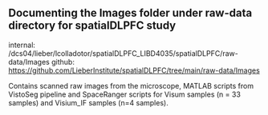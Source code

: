 ## Documenting the Images folder under raw-data directory for spatialDLPFC study

internal: /dcs04/lieber/lcolladotor/spatialDLPFC_LIBD4035/spatialDLPFC/raw-data/Images
github: https://github.com/LieberInstitute/spatialDLPFC/tree/main/raw-data/Images

Contains scanned raw images from the microscope, MATLAB scripts from VistoSeg pipeline and SpaceRanger scripts for Visum samples (n = 33 samples) and Visium_IF samples (n=4 samples). 
